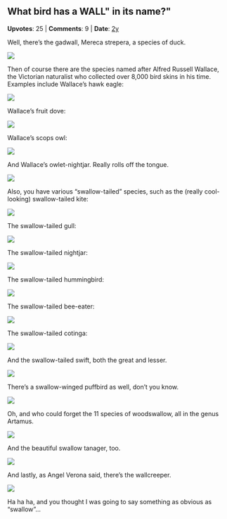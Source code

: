 ## What bird has a WALL" in its name?"
    
**Upvotes**: 25 | **Comments**: 9 | **Date**: [2y](https://www.quora.com/What-bird-has-a-WALL-in-its-name/answer/Gary-Meaney)

Well, there’s the gadwall, Mereca strepera, a species of duck.

![](https://qph.fs.quoracdn.net/main-qimg-bf0b8eb9aa669e9a4912c00cf96f0667-lq)

Then of course there are the species named after Alfred Russell Wallace, the Victorian naturalist who collected over 8,000 bird skins in his time. Examples include Wallace’s hawk eagle:

![](https://qph.fs.quoracdn.net/main-qimg-fd7cf529ac1956abd456ae935178b0de-lq)

Wallace’s fruit dove:

![](https://qph.fs.quoracdn.net/main-qimg-290df689ac323fcaa20805967db704f6-lq)

Wallace’s scops owl:

![](https://qph.fs.quoracdn.net/main-qimg-75b438eaeb78c93ff413dcb3748da255-lq)

And Wallace’s owlet-nightjar. Really rolls off the tongue.

![](https://qph.fs.quoracdn.net/main-qimg-6688446b218bc4c672823ae63159adc9-lq)

Also, you have various “swallow-tailed” species, such as the (really cool-looking) swallow-tailed kite:

![](https://qph.fs.quoracdn.net/main-qimg-14877cd551b4654a20d0f8194d6b7866-lq)

The swallow-tailed gull:

![](https://qph.fs.quoracdn.net/main-qimg-010c08a5a787910f5e1f9dd8f1a24348-lq)

The swallow-tailed nightjar:

![](https://qph.fs.quoracdn.net/main-qimg-5338e646fa567cddecfe2cabf30af713-lq)

The swallow-tailed hummingbird:

![](https://qph.fs.quoracdn.net/main-qimg-8e718c0fe4ee033134f47793e597d43e-lq)

The swallow-tailed bee-eater:

![](https://qph.fs.quoracdn.net/main-qimg-1a31a50d4b14acd13571c518a85fd85d-lq)

The swallow-tailed cotinga:

![](https://qph.fs.quoracdn.net/main-qimg-7bf1a0e93de170610d725b248c56bd1b-lq)

And the swallow-tailed swift, both the great and lesser.

![](https://qph.fs.quoracdn.net/main-qimg-b4c8a9977ce27208b90329d0809919f7-lq)

There’s a swallow-winged puffbird as well, don’t you know.

![](https://qph.fs.quoracdn.net/main-qimg-0fdc494a4eb665c907abd2c49c7b46cf-lq)

Oh, and who could forget the 11 species of woodswallow, all in the genus Artamus.

![](https://qph.fs.quoracdn.net/main-qimg-0d77df29135663e7d22b59f0bbc68fcb-lq)

And the beautiful swallow tanager, too.

![](https://qph.fs.quoracdn.net/main-qimg-106bb250ab0673f256967bac55f4c442-lq)

And lastly, as Angel Verona said, there’s the wallcreeper.

![](https://qph.fs.quoracdn.net/main-qimg-7d22dd3b7315486b2b55185534ebf7bb-lq)

Ha ha ha, and you thought I was going to say something as obvious as “swallow”…

